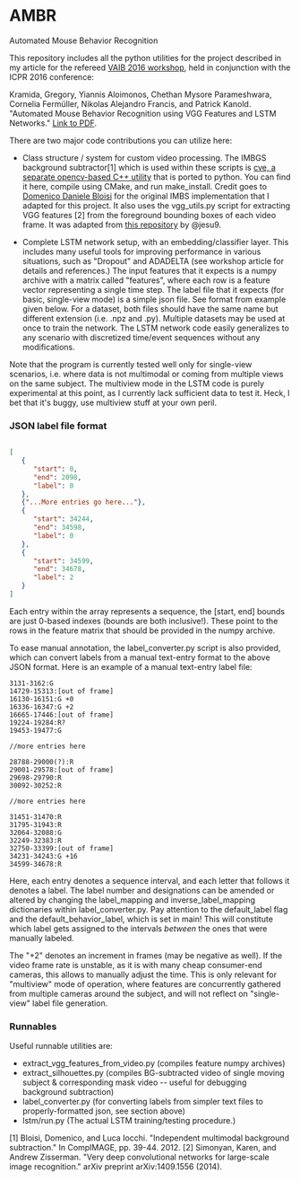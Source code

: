 # AMBR
Automated Mouse Behavior Recognition

This repository includes all the python utilities for the project described in my article for the refereed [VAIB 2016 workshop](http://homepages.inf.ed.ac.uk/rbf/vaib16.html), held in conjunction with the ICPR 2016 conference:

Kramida, Gregory, Yiannis Aloimonos, Chethan Mysore Parameshwara, Cornelia Fermüller, Nikolas Alejandro Francis, and Patrick Kanold. "Automated Mouse Behavior Recognition using VGG Features and LSTM Networks." [Link to PDF](http://homepages.inf.ed.ac.uk/rbf/VAIB16PAPERS/vaibkramida.pdf).

There are two major code contributions you can utilize here:

* Class structure / system for custom video processing. The IMBGS background subtractor[1] which is used within these scripts is [cve, a separate opencv-based C++ utility](https://github.com/Algomorph/cve) that is ported to python. You can find it here, compile using CMake, and run make_install. Credit goes to [Domenico Daniele Bloisi](http://www.dis.uniroma1.it/~bloisi/software/imbs.html) for the original IMBS implementation that I adapted for this project. It also uses the vgg_utils.py script for extracting VGG features [2] from the foreground bounding boxes of each video frame. It was adapted from [this repository](https://github.com/jesu9/VGGFeatExtract) by @jesu9.

* Complete LSTM network setup, with an embedding/classifier layer. This includes many useful tools for improving performance in various situations, such as "Dropout" and ADADELTA (see workshop article for details and references.) The input features that it expects is a numpy archive with a matrix called "features", where each row is a feature vector representing a single time step. The label file that it expects (for basic, single-view mode) is a simple json file. See format from example given below. For a dataset, both files should have the same name but different extension (i.e. .npz and .py). Multiple datasets may be used at once to train the network. The LSTM network code easily generalizes to any scenario with discretized time/event sequences without any modifications.

Note that the program is currently tested well only for single-view scenarios, i.e. where data is not multimodal or coming from multiple views on the same subject. The multiview mode in the LSTM code is purely experimental at this point, as I currently lack sufficient data to test it. Heck, I bet that it's buggy, use multiview stuff at your own peril.

### JSON label file format
```json

[
   {
      "start": 0,
      "end": 2098,
      "label": 0
   },
   {"...More entries go here..."},
   {
      "start": 34244,
      "end": 34598,
      "label": 0
   },
   {
      "start": 34599,
      "end": 34678,
      "label": 2
   }
]
```
Each entry within the array represents a sequence, the [start, end] bounds are just 0-based indexes (bounds are both inclusive!). These point to the rows in the feature matrix that should be provided in the numpy archive.

To ease manual annotation, the label_converter.py script is also provided, which can convert labels from a manual text-entry format to the above JSON format. Here is an example of a manual text-entry label file:
```
3131-3162:G
14729-15313:[out of frame]
16130-16151:G +0
16336-16347:G +2
16665-17446:[out of frame]
19224-19284:R?
19453-19477:G

//more entries here

28788-29000(?):R
29001-29578:[out of frame]
29698-29790:R
30092-30252:R

//more entries here

31451-31470:R
31795-31943:R
32064-32088:G
32249-32383:R
32750-33399:[out of frame]
34231-34243:G +16
34599-34678:R
```
Here, each entry denotes a sequence interval, and each letter that follows it denotes a label. The label number and designations can be amended or altered by changing the label_mapping and inverse_label_mapping dictionaries within label_converter.py. Pay attention to the default_label flag and the default_behavior_label, which is set in main! This will constitute which label gets assigned to the intervals *between* the ones that were manually labeled.

The "+2" denotes an increment in frames (may be negative as well). If the video frame rate is unstable, as it is with many cheap consumer-end cameras, this allows to manually adjust the time. This is only relevant for "multiview" mode of operation, where features are concurrently gathered from multiple cameras around the subject, and will not reflect on "single-view" label file generation.

### Runnables

Useful runnable utilities are:
* extract_vgg_features_from_video.py (compiles feature numpy archives)
* extract_silhouettes.py (compiles BG-subtracted video of single moving subject & corresponding mask video -- useful for debugging background subtraction)
* label_converter.py (for converting labels from simpler text files to properly-formatted json, see section above)
* lstm/run.py (The actual LSTM training/testing procedure.)
  
[1] Bloisi, Domenico, and Luca Iocchi. "Independent multimodal background subtraction." In CompIMAGE, pp. 39-44. 2012.
[2] Simonyan, Karen, and Andrew Zisserman. "Very deep convolutional networks for large-scale image recognition." arXiv preprint arXiv:1409.1556 (2014).
